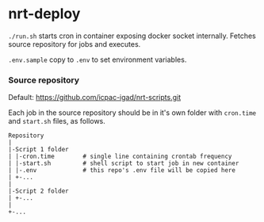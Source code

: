 # nrt-deploy

`./run.sh` starts cron in container exposing docker socket internally. Fetches source repository for jobs and executes.

`.env.sample` copy to `.env` to set environment variables.


### Source repository

Default: https://github.com/icpac-igad/nrt-scripts.git

Each job in the source repository should be in it's own folder with `cron.time` and `start.sh` files, as follows.

```
Repository
|
|-Script 1 folder
| |-cron.time        # single line containing crontab frequency
| |-start.sh         # shell script to start job in new container
| |-.env             # this repo's .env file will be copied here
| +-...
|
|-Script 2 folder
| +-...
|
+-...
```